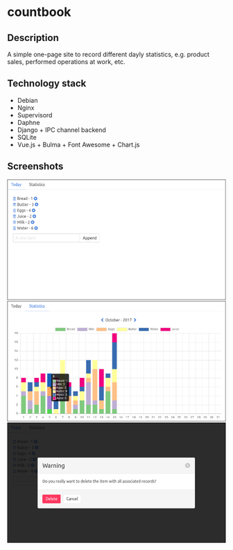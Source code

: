 # countbook

## Description

A simple one-page site to record different dayly statistics, e.g. product sales, performed operations at work, etc.

## Technology stack

- Debian
- Nginx
- Supervisord
- Daphne
- Django + IPC channel backend
- SQLite
- Vue.js + Bulma + Font Awesome + Chart.js

## Screenshots

![](screenshots/0.png?raw=true)
![](screenshots/1.png?raw=true)
![](screenshots/2.png?raw=true)
